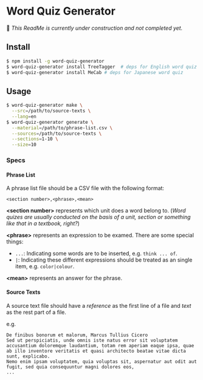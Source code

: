 # Word Quiz Generator

🚧 _This ReadMe is currently under construction and not completed yet._

## Install
```sh
$ npm install -g word-quiz-generator
$ word-quiz-generator install TreeTagger  # deps for English word quiz
$ word-quiz-generator install MeCab # deps for Japanese word quiz
```

## Usage
```sh
$ word-quiz-generator make \
  --src=/path/to/source-texts \
  --lang=en
$ word-quiz-generator generate \
  --material=/path/to/phrase-list.csv \
  --sources=/path/to/source-texts \
  --sections=1-10 \
  --size=10
```

### Specs
#### Phrase List
A phrase list file should be a CSV file with the following format:

```csv
<section number>,<phrase>,<mean>
```

**&lt;section number&gt;** represents which unit does a word belong to.
(_Word quizes are usually conducted on the basis of a unit, section or something like that in a textbook, right?_)

**&lt;phrase&gt;** represents an expression to be examed. There are some special things:

- `...`: Indicating some words are to be inserted, e.g. `think ... of`.
- `|`: Indicating these different expressions should be treated as an single item, e.g. `color|colour`.

**&lt;mean&gt;** represents an answer for the phrase.

#### Source Texts

A source text file should have a _reference_ as the first line of a file and _text_ as the rest part of a file.

e.g.

```
De finibus bonorum et malorum, Marcus Tullius Cicero
Sed ut perspiciatis, unde omnis iste natus error sit voluptatem accusantium doloremque laudantium, totam rem aperiam eaque ipsa, quae ab illo inventore veritatis et quasi architecto beatae vitae dicta sunt, explicabo.
Nemo enim ipsam voluptatem, quia voluptas sit, aspernatur aut odit aut fugit, sed quia consequuntur magni dolores eos,
...
```
